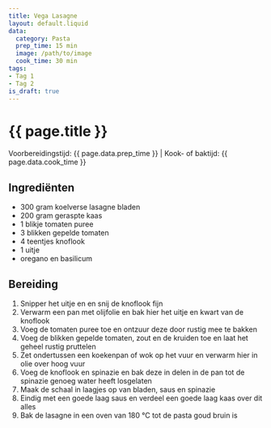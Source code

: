 ```yaml
---
title: Vega Lasagne
layout: default.liquid
data:
  category: Pasta
  prep_time: 15 min
  image: /path/to/image
  cook_time: 30 min
tags:
- Tag 1
- Tag 2
is_draft: true
---
```

# {{ page.title }}

Voorbereidingstijd: {{ page.data.prep_time }} | Kook- of baktijd: {{ page.data.cook_time }}

## Ingrediënten
- 300 gram koelverse lasagne bladen
- 200 gram geraspte kaas
- 1 blikje tomaten puree
- 3 blikken gepelde tomaten
- 4 teentjes knoflook
- 1 uitje
- oregano en basilicum

## Bereiding
1. Snipper het uitje en en snij de knoflook fijn
2. Verwarm een pan met olijfolie en bak hier het uitje en kwart van de knoflook
3. Voeg de tomaten puree toe en ontzuur deze door rustig mee te bakken
4. Voeg de blikken gepelde tomaten, zout en de kruiden toe en laat het geheel rustig pruttelen
5. Zet ondertussen een koekenpan of wok op het vuur en verwarm hier in olie over hoog vuur
6. Voeg de knoflook en spinazie en bak deze in delen in de pan tot de spinazie genoeg water heeft losgelaten
7. Maak de schaal in laagjes op van bladen, saus en spinazie
8. Eindig met een goede laag saus en verdeel een goede laag kaas over dit alles
9. Bak de lasagne in een oven van 180 °C tot de pasta goud bruin is
